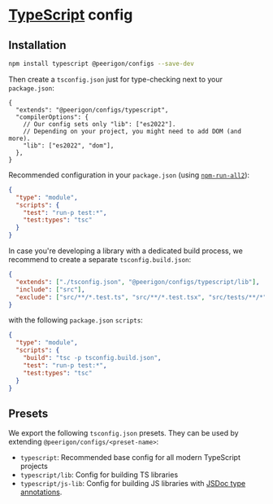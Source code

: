 # [TypeScript](https://www.typescriptlang.org/) config

## Installation

```sh
npm install typescript @peerigon/configs --save-dev
```

Then create a `tsconfig.json` just for type-checking next to your `package.json`:

```jsonc
{
  "extends": "@peerigon/configs/typescript",
  "compilerOptions": {
    // Our config sets only "lib": ["es2022"].
    // Depending on your project, you might need to add DOM (and more).
    "lib": ["es2022", "dom"],
  },
}
```

Recommended configuration in your `package.json` (using [`npm-run-all2`](https://www.npmjs.com/package/npm-run-all2)):

```json
{
  "type": "module",
  "scripts": {
    "test": "run-p test:*",
    "test:types": "tsc"
  }
}
```

In case you're developing a library with a dedicated build process, we recommend to create a separate `tsconfig.build.json`:

```json
{
  "extends": ["./tsconfig.json", "@peerigon/configs/typescript/lib"],
  "include": ["src"],
  "exclude": ["src/**/*.test.ts", "src/**/*.test.tsx", "src/tests/**/*"]
}
```

with the following `package.json` `scripts`:

```json
{
  "type": "module",
  "scripts": {
    "build": "tsc -p tsconfig.build.json",
    "test": "run-p test:*",
    "test:types": "tsc"
  }
}
```

## Presets

We export the following `tsconfig.json` presets. They can be used by extending `@peerigon/configs/<preset-name>`:

- `typescript`: Recommended base config for all modern TypeScript projects
- `typescript/lib`: Config for building TS libraries
- `typescript/js-lib`: Config for building JS libraries with [JSDoc type annotations](https://www.typescriptlang.org/docs/handbook/jsdoc-supported-types.html).
